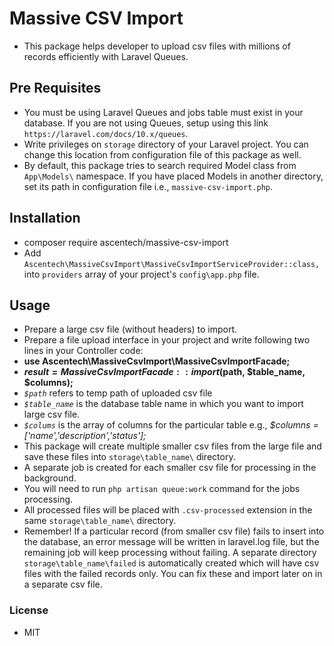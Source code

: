 # Massive CSV Import

- This package helps developer to upload csv files with millions of records efficiently with Laravel Queues.


## Pre Requisites
- You must be using Laravel Queues and jobs table must exist in your database. If you are not using Queues, setup using this link `https://laravel.com/docs/10.x/queues`.
- Write privileges on `storage` directory of your Laravel project. You can change this location from configuration file of this package as well.
- By default, this package tries to search required Model class from `App\Models\` namespace. If you have placed Models in another directory, set its path in configuration file i.e., `massive-csv-import.php`.

## Installation
- composer require ascentech/massive-csv-import
- Add `Ascentech\MassiveCsvImport\MassiveCsvImportServiceProvider::class,` into `providers` array of your project's `config\app.php` file.

## Usage
- Prepare a large csv file (without headers) to import.
- Prepare a file upload interface in your project and write following two lines in your Controller code:
- **use Ascentech\MassiveCsvImport\MassiveCsvImportFacade;**
- **$result = MassiveCsvImportFacade::import($path, $table_name, $columns);**
- *`$path`* refers to temp path of uploaded csv file
- *`$table_name`* is the database table name in which you want to import large csv file.
- *`$colums`* is the array of columns for the particular table e.g., *$columns = ['name','description','status'];* 
- This package will create multiple smaller csv files from the large file and save these files into `storage\table_name\` directory.
- A separate job is created for each smaller csv file for processing in the background.
- You will need to run `php artisan queue:work` command for the jobs processing.
- All processed files will be placed with `.csv-processed` extension in the same `storage\table_name\` directory.
- Remember! If a particular record (from smaller csv file) fails to insert into the database, an error message will be written in laravel.log file, but the remaining job will keep processing without failing. A separate directory `storage\table_name\failed` is automatically created which will have csv files with the failed records only. You can fix these and import later on in a separate csv file.


### License

- MIT
